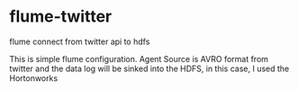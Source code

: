 # flume-twitter
flume connect from twitter api to hdfs

This is simple flume configuration.
Agent Source is AVRO format from twitter
and the data log will be sinked into the HDFS, in this case, I used the Hortonworks
